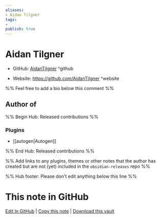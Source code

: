 ```yaml
---
aliases:
- Aidan Tilgner
tags:
- 
publish: true
---
```


# Aidan Tilgner

- GitHub: [AidanTilgner](https://github.com/AidanTilgner/) ^github
<!-- - Discord: `@` ^discord-->
- Website: <https://github.com/AidanTilgner> ^website
<!-- - [[Publish sites|Publish site]]: <https://> ^publish-->

%% Feel free to add a bio below this comment %%


## Author of

%% Begin Hub: Released contributions %%
### Plugins
- [[autogen|Autogen]]

%% End Hub: Released contributions %%

%% Add links to any plugins, themes or other notes that the author has created but are not (yet) included in the `obsidian-releases` repo %%

<!--
### Unlisted plugins
-->

<!--
### Others
-->

<!--
## Sponsor this author
-->

<!-- - [[GitHub sponsors]]: [Sponsor @AidanTilgner on GitHub Sponsors](https://github.com/sponsors/AidanTilgner) ^github-sponsor-->
<!-- - [[Buy me a coffee]]: <https://> ^buy-me-a-coffee-->
<!-- - [[PayPal]]: <https://> ^paypal-->
<!-- - [[Patreon]]: <https://> ^patreon-->

<!--
## Follow this author
-->

<!-- - [[YouTube Channels|On YouTube]]: <https://> ^youtube-->
<!-- - Twitter: <https://> ^twitter-->
<!-- - ... -->

%% Hub footer: Please don't edit anything below this line %%

# This note in GitHub

<span class="git-footer">[Edit In GitHub](https://github.dev/obsidian-community/obsidian-hub/blob/main/01%20-%20Community/People/AidanTilgner.md "git-hub-edit-note") | [Copy this note](https://raw.githubusercontent.com/obsidian-community/obsidian-hub/main/01%20-%20Community/People/AidanTilgner.md "git-hub-copy-note") | [Download this vault](https://github.com/obsidian-community/obsidian-hub/archive/refs/heads/main.zip "git-hub-download-vault") </span>
